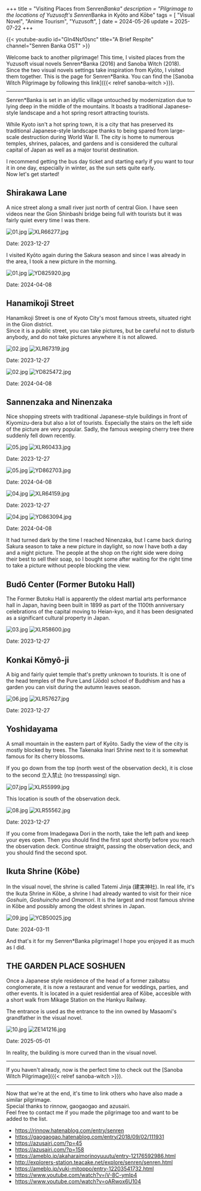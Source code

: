 +++
title = "Visiting Places from Senren*Banka"
description = "Pilgrimage to the locations of Yuzusoft's Senren*Banka in Kyōto and Kōbe"
tags = [
  "Visual Novel",
  "Anime Tourism",
  "Yuzusoft",
]
date = 2024-05-26
update = 2025-07-22
+++

{{< youtube-audio id="Gln4Nsf0snc" title="A Brief Respite" channel="Senren Banka OST" >}}

Welcome back to another pilgrimage! This time, I visited places from the Yuzusoft visual novels Senren\*Banka (2016) and Sanoba Witch (2018). Since the two visual novels settings take inspiration from Kyōto, I visited them together. This is the page for Senren\*Banka. You can find the [Sanoba Witch Pilgrimage by following this link]({{< relref sanoba-witch >}}).

---

Senren*Banka is set in an idyllic village untouched by modernization due to lying deep in the middle of the mountains. It boasts a traditional Japanese-style landscape and a hot spring resort attracting tourists.

While Kyoto isn't a hot spring town, it is a city that has preserved its traditional Japanese-style landscape thanks to being spared from large-scale destruction during World War II. The city is home to numerous temples, shrines, palaces, and gardens and is considered the cultural capital of Japan as well as a major tourist destination.

I recommend getting the bus day ticket and starting early if you want to tour it in one day, especially in winter, as the sun sets quite early.  
Now let's get started!

## Shirakawa Lane

A nice street along a small river just north of central Gion.
I have seen videos near the Gion Shinbashi bridge being full with tourists but it was fairly quiet every time I was there.

![01.jpg](img/cg/01.jpg)
![XLR66277.jpg](img/XLR66277.jpg)

Date: 2023-12-27

I visited Kyōto again during the Sakura season and since I was already in the area, I took a new picture in the morning.

![01.jpg](img/cg/01.jpg)
![YD825920.jpg](img/YD825920.jpg)

Date: 2024-04-08

## Hanamikoji Street

Hanamikoji Street is one of Kyoto City's most famous streets, situated right in the Gion district.  
Since it is a public street, you can take pictures, but be careful not to disturb anybody, and do not take pictures anywhere it is not allowed.

![02.jpg](img/cg/02.jpg)
![XLR67319.jpg](img/XLR67319.jpg)

Date: 2023-12-27

![02.jpg](img/cg/02.jpg)
![YD825472.jpg](img/YD825472.jpg)

Date: 2024-04-08

## Sannenzaka and Ninenzaka

Nice shopping streets with traditional Japanese-style buildings in front of Kiyomizu-dera but also a lot of tourists.
Especially the stairs on the left side of the picture are very popular.
Sadly, the famous weeping cherry tree there suddenly fell down recently.

![05.jpg](img/cg/05.jpg)
![XLR60433.jpg](img/XLR60433.jpg)

Date: 2023-12-27

![05.jpg](img/cg/05.jpg)
![YD862703.jpg](img/YD862703.jpg)

Date: 2024-04-08

![04.jpg](img/cg/04.jpg)
![XLR64159.jpg](img/XLR64159.jpg)

Date: 2023-12-27

![04.jpg](img/cg/04.jpg)
![YD863094.jpg](img/YD863094.jpg)

Date: 2024-04-08

It had turned dark by the time I reached Ninenzaka, but I came back during Sakura season to take a new picture in daylight, so now I have both a day and a night picture.
The people at the shop on the right side were doing their best to sell their soap, so I bought some after waiting for the right time to take a picture without people blocking the view.

## Budō Center (Former Butoku Hall)

The Former Butoku Hall is apparently the oldest martial arts performance hall in Japan, having been built in 1899 as part of the 1100th anniversary celebrations of the capital moving to Heian-kyo, and it has been designated as a significant cultural property in Japan.

![03.jpg](img/cg/03.jpg)
![XLR58600.jpg](img/XLR58600.jpg)

Date: 2023-12-27

## Konkai Kōmyō-ji

A big and fairly quiet temple that's pretty unknown to tourists. It is one of the head temples of the Pure Land (Jōdo) school of Buddhism
and has a garden you can visit during the autumn leaves season.

![06.jpg](img/cg/06.jpg)
![XLR57627.jpg](img/XLR57627.jpg)

Date: 2023-12-27

## Yoshidayama

A small mountain in the eastern part of Kyōto. Sadly the view of the city is mostly blocked by trees.
The Takenaka Inari Shrine next to it is somewhat famous for its cherry blossoms.

If you go down from the top (north west of the observation deck), it is close to the second 立入禁止 (no tresspassing) sign.

![07.jpg](img/cg/07.jpg)
![XLR55999.jpg](img/XLR55999.jpg)

This location is south of the observation deck.

![08.jpg](img/cg/08.jpg)
![XLR55562.jpg](img/XLR55562.jpg)

Date: 2023-12-27

If you come from Imadegawa Dori in the north, take the left path and keep your eyes open. Then you should find the first spot shortly before you reach the observation deck.
Continue straight, passing the observation deck, and you should find the second spot.

## Ikuta Shrine (Kōbe)

In the visual novel, the shrine is called Tatemi Jinja (建実神社). In real life, it's the Ikuta Shrine in Kōbe, a shrine I had already wanted to visit for their nice _Goshuin_, _Goshuincho_ and _Omamori_.
It is the largest and most famous shrine in Kōbe and possibly among the oldest shrines in Japan.

![09.jpg](img/cg/09.jpg)
![YCB50025.jpg](img/YCB50025.jpg)

Date: 2024-03-11

And that's it for my Senren\*Banka pilgrimage! I hope you enjoyed it as much as I did.

## THE GARDEN PLACE SOSHUEN

Once a Japanese style residence of the head of a former zaibatsu conglomerate, it is now a restaurant and venue for weddings, parties, and other events.
It is located in a quiet residential area of Kōbe, accesible with a short walk from Mikage Station on the Hankyu Railway.

The entrance is used as the entrance to the inn owned by Masaomi's grandfather in the visual novel.

![10.jpg](img/cg/10.jpg)
![ZE141216.jpg](img/ZE141216.jpg)

Date: 2025-05-01

In reality, the building is more curved than in the visual novel.

---

If you haven't already, now is the perfect time to check out the [Sanoba Witch Pilgrimage]({{< relref sanoba-witch >}}).

---

Now that we're at the end, it's time to link others who have also made a similar pilgrimage.  
Special thanks to rinnow, gaogaogao and azusairi.  
Feel free to contact me if you made the pilgrimage too and want to be added to the list.

- <https://rinnow.hatenablog.com/entry/senren>
- <https://gaogaogao.hatenablog.com/entry/2018/09/02/111931>
- <https://azusairi.com/?p=45>
- <https://azusairi.com/?p=158>
- <https://ameblo.jp/akaharaimorinoyuuutu/entry-12176592986.html>
- <http://explorers-station.teacake.net/explore/senren/senren.html>
- <https://ameblo.jp/yuki-mitoppo/entry-12203541732.html>
- <https://www.youtube.com/watch?v=iV-8C-ymIp4>
- <https://www.youtube.com/watch?v=oARwox6U104>

<!--TODO
---

## Map

{{< map >}}

-->